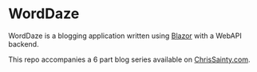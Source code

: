# WordDaze
WordDaze is a blogging application written using [Blazor](https://blazor.net) with a WebAPI backend.

This repo accompanies a 6 part blog series available on [ChrisSainty.com](https://chrissainty.com/building-a-blogging-app-with-blazor-getting-setup).

